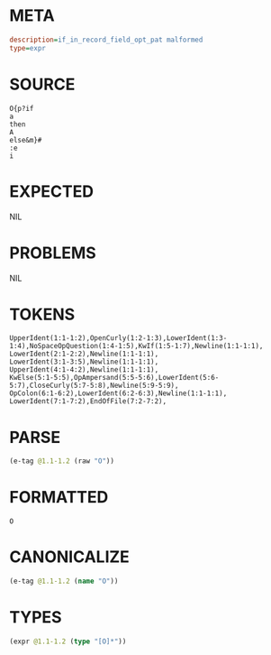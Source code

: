 # META
~~~ini
description=if_in_record_field_opt_pat malformed
type=expr
~~~
# SOURCE
~~~roc
O{p?if
a
then
A
else&m}#
:e
i
~~~
# EXPECTED
NIL
# PROBLEMS
NIL
# TOKENS
~~~zig
UpperIdent(1:1-1:2),OpenCurly(1:2-1:3),LowerIdent(1:3-1:4),NoSpaceOpQuestion(1:4-1:5),KwIf(1:5-1:7),Newline(1:1-1:1),
LowerIdent(2:1-2:2),Newline(1:1-1:1),
LowerIdent(3:1-3:5),Newline(1:1-1:1),
UpperIdent(4:1-4:2),Newline(1:1-1:1),
KwElse(5:1-5:5),OpAmpersand(5:5-5:6),LowerIdent(5:6-5:7),CloseCurly(5:7-5:8),Newline(5:9-5:9),
OpColon(6:1-6:2),LowerIdent(6:2-6:3),Newline(1:1-1:1),
LowerIdent(7:1-7:2),EndOfFile(7:2-7:2),
~~~
# PARSE
~~~clojure
(e-tag @1.1-1.2 (raw "O"))
~~~
# FORMATTED
~~~roc
O
~~~
# CANONICALIZE
~~~clojure
(e-tag @1.1-1.2 (name "O"))
~~~
# TYPES
~~~clojure
(expr @1.1-1.2 (type "[O]*"))
~~~
